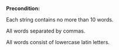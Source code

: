 **Precondition:**

Each string contains no more than 10 words.

All words separated by commas.

All words consist of lowercase latin letters.

